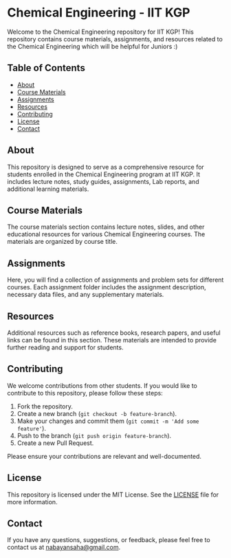 # Chemical Engineering - IIT KGP

Welcome to the Chemical Engineering repository for IIT KGP! This repository contains course materials, assignments, and resources related to the Chemical Engineering which will be helpful for Juniors :)

## Table of Contents

- [About](#about)
- [Course Materials](#course-materials)
- [Assignments](#assignments)
- [Resources](#resources)
- [Contributing](#contributing)
- [License](#license)
- [Contact](#contact)

## About

This repository is designed to serve as a comprehensive resource for students enrolled in the Chemical Engineering program at IIT KGP. It includes lecture notes, study guides, assignments, Lab reports, and additional learning materials.

## Course Materials

The course materials section contains lecture notes, slides, and other educational resources for various Chemical Engineering courses. The materials are organized by course title.

## Assignments

Here, you will find a collection of assignments and problem sets for different courses. Each assignment folder includes the assignment description, necessary data files, and any supplementary materials.

## Resources

Additional resources such as reference books, research papers, and useful links can be found in this section. These materials are intended to provide further reading and support for students.

## Contributing

We welcome contributions from other students. If you would like to contribute to this repository, please follow these steps:

1. Fork the repository.
2. Create a new branch (`git checkout -b feature-branch`).
3. Make your changes and commit them (`git commit -m 'Add some feature'`).
4. Push to the branch (`git push origin feature-branch`).
5. Create a new Pull Request.

Please ensure your contributions are relevant and well-documented.

## License

This repository is licensed under the MIT License. See the [LICENSE](LICENSE) file for more information.

## Contact

If you have any questions, suggestions, or feedback, please feel free to contact us at [nabayansaha@gmail.com](mailto:nabayansaha@gmail.com).
